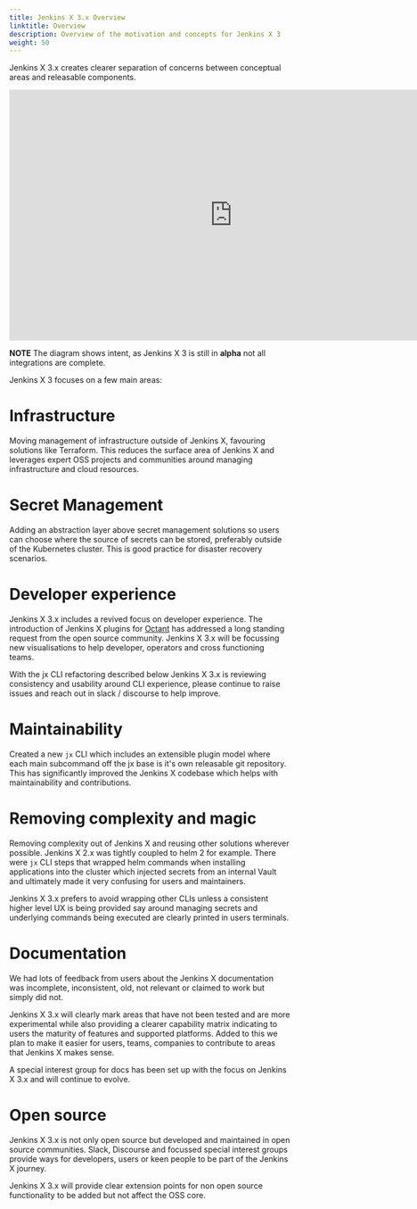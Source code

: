 ```yaml
---
title: Jenkins X 3.x Overview
linktitle: Overview
description: Overview of the motivation and concepts for Jenkins X 3
weight: 50
---
```

 
Jenkins X 3.x creates clearer separation of concerns between conceptual areas and releasable components.
 
<iframe style="border:none" width="800" height="450" src="https://whimsical.com/embed/SnJBgXG6jz9pqQewiDTNRt@2Ux7TurymNDXVRa4FpLk"></iframe>
 
__NOTE__ The diagram shows intent, as Jenkins X 3 is still in __alpha__ not all integrations are complete.
 
Jenkins X 3 focuses on a few main areas:
 
# Infrastructure
 
Moving management of infrastructure outside of Jenkins X, favouring solutions like Terraform.  This reduces the surface area of Jenkins X and leverages expert OSS projects and communities around managing infrastructure and cloud resources.
 
# Secret Management
 
Adding an abstraction layer above secret management solutions so users can choose where the source of secrets can be stored, preferably outside of the Kubernetes cluster.  This is good practice for disaster recovery scenarios.
 
# Developer experience
 
Jenkins X 3.x includes a revived focus on developer experience.  The introduction of Jenkins X plugins for [Octant](https://octant.dev/) has addressed a long standing request from the open source community.  Jenkins X 3.x will be focussing new visualisations  to help developer, operators and cross functioning teams.
 
With the jx CLI refactoring described below Jenkins X 3.x is reviewing consistency and usability around CLI experience, please continue to raise issues and reach out in slack / discourse to help improve.
 
# Maintainability
 
Created a new `jx` CLI which includes an extensible plugin model where each main subcommand off the jx base is it's own releasable git repository.  This has significantly improved the Jenkins X codebase which helps with maintainability and contributions.
 
# Removing complexity and magic
 
Removing complexity out of Jenkins X and reusing other solutions wherever possible.  Jenkins X 2.x was tightly coupled to helm 2 for example.  There were `jx` CLI steps that wrapped helm commands when installing applications into the cluster which injected secrets from an internal Vault and ultimately made it very confusing for users and maintainers. 
 
Jenkins X 3.x prefers to avoid wrapping other CLIs unless a consistent higher level UX is being provided say around managing secrets and underlying commands being executed are clearly printed in users terminals.
 
# Documentation
 
We had lots of feedback from users about the Jenkins X documentation was incomplete, inconsistent, old, not relevant or claimed to work but simply did not.
 
Jenkins X 3.x will clearly mark areas that have not been tested and are more experimental while also providing a clearer capability matrix indicating to users the maturity of features and supported platforms.  Added to this we plan to make it easier for users, teams, companies to contribute to areas that Jenkins X makes sense.
 
A special interest group for docs has been set up with the focus on Jenkins X 3.x and will continue to evolve.
 
# Open source
 
Jenkins X 3.x is not only open source but developed and maintained in open source communities.  Slack, Discourse and focussed special interest groups provide ways for developers, users or keen people to be part of the Jenkins X journey.
 
Jenkins X 3.x will provide clear extension points for non open source functionality to be added but not affect the OSS core.
 

